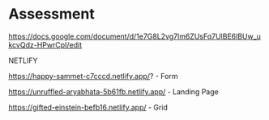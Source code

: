# Assessment

https://docs.google.com/document/d/1e7G8L2vg7lm6ZUsFq7UlBE6lBUw_ukcvQdz-HPwrCpI/edit


NETLIFY

https://happy-sammet-c7cccd.netlify.app/? - Form

https://unruffled-aryabhata-5b61fb.netlify.app/ - Landing Page

https://gifted-einstein-befb16.netlify.app/ - Grid
